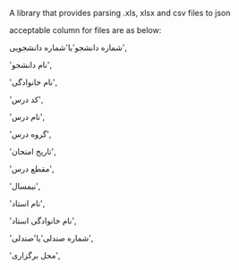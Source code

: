 A library that provides parsing .xls, xlsx and csv files to json 

acceptable column for files are as below:

شماره دانشجو'یا'شماره دانشجویی',

'نام دانشجو',

'نام خانوادگی',
  
'کد درس',
  
'نام درس',

'گروه درس',

'تاریخ امتحان',
   
'مقطع درس',

'نیمسال',

'نام استاد',
   
'نام خانوادگی استاد',

'شماره صندلی'یا'صندلی',

'محل برگزاری',
     